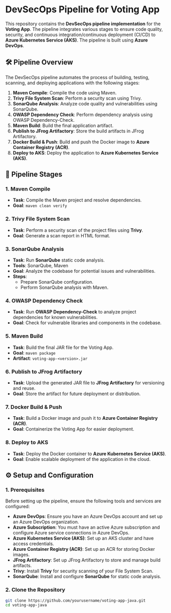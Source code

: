 # DevSecOps Pipeline for Voting App

This repository contains the **DevSecOps pipeline implementation** for the **Voting App**. The pipeline integrates various stages to ensure code quality, security, and continuous integration/continuous deployment (CI/CD) to **Azure Kubernetes Service (AKS)**. The pipeline is built using **Azure DevOps**.

## 🛠 Pipeline Overview

The DevSecOps pipeline automates the process of building, testing, scanning, and deploying applications with the following stages:

1. **Maven Compile**: Compile the code using Maven.
2. **Trivy File System Scan**: Perform a security scan using Trivy.
3. **SonarQube Analysis**: Analyze code quality and vulnerabilities using SonarQube.
4. **OWASP Dependency Check**: Perform dependency analysis using OWASP Dependency-Check.
5. **Maven Build**: Build the final application artifact.
6. **Publish to JFrog Artifactory**: Store the build artifacts in JFrog Artifactory.
7. **Docker Build & Push**: Build and push the Docker image to **Azure Container Registry (ACR)**.
8. **Deploy to AKS**: Deploy the application to **Azure Kubernetes Service (AKS)**.

## 🚀 Pipeline Stages

### 1. **Maven Compile**
   - **Task**: Compile the Maven project and resolve dependencies.
   - **Goal**: `maven clean verify`

### 2. **Trivy File System Scan**
   - **Task**: Perform a security scan of the project files using **Trivy**.
   - **Goal**: Generate a scan report in HTML format.

### 3. **SonarQube Analysis**
   - **Task**: Run **SonarQube** static code analysis.
   - **Tools**: SonarQube, Maven
   - **Goal**: Analyze the codebase for potential issues and vulnerabilities.
   - **Steps**:
     - Prepare SonarQube configuration.
     - Perform SonarQube analysis with Maven.

### 4. **OWASP Dependency Check**
   - **Task**: Run **OWASP Dependency-Check** to analyze project dependencies for known vulnerabilities.
   - **Goal**: Check for vulnerable libraries and components in the codebase.

### 5. **Maven Build**
   - **Task**: Build the final JAR file for the Voting App.
   - **Goal**: `maven package`
   - **Artifact**: `voting-app-<version>.jar`

### 6. **Publish to JFrog Artifactory**
   - **Task**: Upload the generated JAR file to **JFrog Artifactory** for versioning and reuse.
   - **Goal**: Store the artifact for future deployment or distribution.

### 7. **Docker Build & Push**
   - **Task**: Build a Docker image and push it to **Azure Container Registry (ACR)**.
   - **Goal**: Containerize the Voting App for easier deployment.

### 8. **Deploy to AKS**
   - **Task**: Deploy the Docker container to **Azure Kubernetes Service (AKS)**.
   - **Goal**: Enable scalable deployment of the application in the cloud.

## ⚙️ Setup and Configuration

### 1. **Prerequisites**

Before setting up the pipeline, ensure the following tools and services are configured:

- **Azure DevOps**: Ensure you have an Azure DevOps account and set up an Azure DevOps organization.
- **Azure Subscription**: You must have an active Azure subscription and configure Azure service connections in Azure DevOps.
- **Azure Kubernetes Service (AKS)**: Set up an AKS cluster and have access credentials.
- **Azure Container Registry (ACR)**: Set up an ACR for storing Docker images.
- **JFrog Artifactory**: Set up JFrog Artifactory to store and manage build artifacts.
- **Trivy**: Install **Trivy** for security scanning of your File System Scan.
- **SonarQube**: Install and configure **SonarQube** for static code analysis.

### 2. **Clone the Repository**

```bash
git clone https://github.com/yourusername/voting-app-java.git
cd voting-app-java
